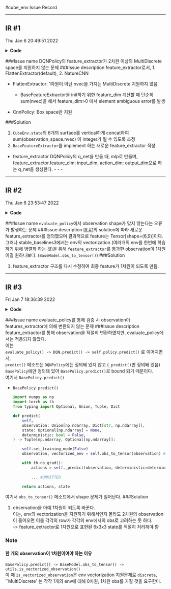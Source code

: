 #cube_env Issue Record
- - -

## IR #1
Thu Jan  6 20:49:51 2022
<details>
<summary> <strong>Code</strong> </summary>

```python
import gym
import gym.spaces as spaces
import numpy as np

from stable_baselines3.common.type_aliases import GymEnv, GymObs, GymStepReturn

from Sample.Cube.cube import Cube


class CubeEnv(gym.Env):
    def __init__(self, size=2, max_steps=50):
        super(CubeEnv, self).__init__()
        self.cube = Cube(size)
        self.state = self.cube.state
        self.max_steps = max_steps
        self.step_counter = 0
        self.before_reward = 0

        # self.observation_space = spaces.MultiDiscrete(np.zeros_like(self.state) + 6)
        self.observation_space = spaces.Tuple(
            [spaces.MultiDiscrete(np.zeros((size, size)) + 6)]*6)
        # self.action_space = spaces.Discrete(12)
        # action: ([up, down, left, right, front, back], [clockwise_false, clockwise_true])
        # => u,d,l,r,f,b,u', ...
        self.action_space = spaces.Discrete(12)

    @property
    def state(self):
        return self.cube.state

    @state.setter
    def state(self, state):
        assert self.cube.state.shape == state.shape, 'state size is different!'
        self.cube.state = state

    def get_obs(self) -> GymObs:
        return tuple(surface.copy() for surface in self.cube.state)

    def reset(self) -> GymObs:
        self.cube.reset()
        self.cube.shuffle(length=6)
        self.step_counter = 0

        obs = self.get_obs()
        self.before_reward = self.get_reward(obs)
        return obs

    def step(self, action: int, render: bool = False):
        done, info = False, {'msg': 'On Going'}

        clockwise, surface = divmod(action, 6)
        self.cube.move(surface, clockwise)
        self.step_counter += 1

        obs = self.get_obs()
        now_reward = self.get_reward(obs)
        if now_reward == (self.cube.size**2)*6:
            done = True
            info['msg'] = 'Complete'
        elif self.step_counter >= self.max_steps:
            done = True
            info['msg'] = 'Max Step'

        if render:
            self.render(mode='step',
                        surface=action[0],
                        clockwise=bool(action[1]),
                        reward=now_reward-self.before_reward,
                        done=done,
                        info=info)
        return obs, now_reward-self.before_reward, done, info

    def render(self, mode='human', **kwargs):
        if mode=='step':
            print(f'[Step:{self.step_counter}] '
                  f'surface: {kwargs["surface"]} clockwise: {kwargs["clockwise"]}')
            self.cube.render()
            print(f'reward: {kwargs["reward"]} done: {kwargs["done"]}, info: {kwargs["info"]}')

        elif mode=='human':
            self.cube.render()
            print()

    @staticmethod
    def get_reward(state) -> float:
        return float(sum([np.sum(state[i] == i) for i in range(6)]))

from stable_baselines3 import DQN
from stable_baselines3.dqn.policies import CnnPolicy, MlpPolicy
from stable_baselines3.common.env_checker import check_env

env = CubeEnv(3)
check_env(env)
model = DQN(MlpPolicy, env, verbose=1)
```
```
Traceback (most recent call last):
  File "C:/Users/bluesun/PycharmProjects/RL_project/Sample/Cube/cube_env.py", line 95, in <module>
    model = DQN(MlpPolicy, env, verbose=1)
  File "C:\Users\bluesun\anaconda3\envs\rl\lib\site-packages\stable_baselines3\common\torch_layers.py", line 23, in __init__
    assert features_dim > 0
ValueError: The truth value of an array with more than one element is ambiguous. Use a.any() or a.all()
```

</details>

###Issue name
DQNPolicy의 feature_extractor가 2차원 이상의 MultiDiscrete space를 지원하지 않는 문제
###Issue description
feature_extractor로서, 1. FlattenExtractor(default), 2. NatureCNN
- FlattenExtractor: 1차원이 아닌 nvec을 가지는 MultiDiscrete 지원하지 않음
  - BaseFeatureExtractor을 init하기 위한 feature_dim 계산할 때 단순히 sum(nvec)을 해서 
    feature_dim>0 에서 element ambiguous error를 발생


- CnnPolicy: Box space만 지원

###Solution
1. `CubeEnv.state`의 6개의 surface를 vertical하게 concat하여 sum(observation_space.nvec) 이 integer가 될 수 있도록 조정
2. `BaseFeatureExtractor`를 implement 하는 새로운 feature_extractor 작성

- feature_extractor
    DQNPolicy의 q_net을 만들 때, mlp로 만들며, 
    feature_extractor.feature_dim: input_dim, action_dim: output_dim으로 하는 q_net을 생성한다. - - -

---
## IR #2
Thu Jan  6 23:53:47 2022
<details>
<summary> <strong>Code</strong> </summary>

```python
from stable_baselines3 import DQN
from stable_baselines3.dqn.policies import CnnPolicy, MlpPolicy
from stable_baselines3.common.env_checker import check_env
from stable_baselines3.common.policies import BaseFeaturesExtractor
from stable_baselines3.common.evaluation import evaluate_policy

import gym
import torch as th

from Sample.Cube.cube_env import CubeEnv


class CubeFeatureExtractor(BaseFeaturesExtractor):
    """
    for cube, observation_space.shape: (6, 3, 3)
    process:
        (6,3,3) -> (6,9) -> (6, features_dim)
    """
    def __init__(self, observation_space: gym.Space, features_dim: int = 32):
        super().__init__(observation_space, features_dim)
        initial_dim = observation_space.sample().shape[-1]
        self.layers = th.nn.Sequential(
            th.nn.Flatten(),
            th.nn.Linear(initial_dim**2, features_dim),
            th.nn.ReLU(),
        )

    def forward(self, observations: th.Tensor) -> th.Tensor:
        return self.layers(observations)


env = CubeEnv(3)
check_env(env)
model = DQN(MlpPolicy, env, verbose=1, policy_kwargs={'features_extractor_class': CubeFeatureExtractor})

from stable_baselines3.common.evaluation import evaluate_policy
mean_reward, std_reward = evaluate_policy(model, env, n_eval_episodes=100)
print(f"mean_reward:{mean_reward:.2f} +/- {std_reward:.2f}")
```

```
ValueError                                Traceback (most recent call last)
<ipython-input-13-7f0e4fccb2ae> in <module>()
    mean_reward, std_reward = evaluate_policy(model, env, n_eval_episodes=100)
/usr/local/lib/python3.7/dist-packages/stable_baselines3/common/utils.py in is_vectorized_observation(observation, observation_space)
    return is_vec_obs_func(observation, observation_space)
/usr/local/lib/python3.7/dist-packages/stable_baselines3/common/utils.py in is_vectorized_multidiscrete_observation(observation, observation_space)
    + f"(n_env, {len(observation_space.nvec)}) for the observation shape."

ValueError: Error: Unexpected observation shape (1, 6, 3, 3) for MultiDiscrete environment, please use (6,) or (n_env, 6) for the observation shape.
```

</details>

###Issue name
`evaluate_policy`에서 observation shape가 맞지 않는다는 오류가 발생하는 문제
###Issue description
[IR #1](#ir-1)의 solution에 따라 새로운 feature_extractor를 정의했으며 
결과적으로 feature는 Tensor[shape=(6,9)]이다.<br>
그러나 stable_baselines3에서는 env의 vectorization (여러개의 env를 한번에 학습하기 위해 병렬화 하는 것)을 위해 
`feature_extractor`를 통과한 observation이 1차원이길 원하나보다. (`BaseModel.obs_to_tensor()`)
###Solution
1. feature_extractor 구조를 다시 수정하여 최종 feature가 1차원이 되도록 만듬.
- - -
## IR #3
Fri Jan  7 18:36:39 2022
<details>
<summary> <strong>Code</strong> </summary>

```python
import gym
from stable_baselines3 import DQN
from stable_baselines3.dqn.policies import CnnPolicy, MlpPolicy
from stable_baselines3.common.env_checker import check_env
from stable_baselines3.common.policies import BaseFeaturesExtractor
from stable_baselines3.common.evaluation import evaluate_policy

import torch as th

from Sample.Cube.cube_env import CubeEnv

class CubeFeatureExtractor(BaseFeaturesExtractor):
    """
    for cube, observation_space.shape: (6, 3, 3)
    process:
        (6,3,3) -> (6,9) -> (6, features_dim) -> (
    """
    def __init__(self, observation_space: gym.Space, features_dim: int = 32*6):
        if features_dim%6:
            features_dim = int(round(features_dim/6))*6
        super().__init__(observation_space, features_dim)
        initial_dim = observation_space.sample().shape[-1]
        self.layers = th.nn.Sequential(
            th.nn.Flatten(),
            th.nn.Linear(initial_dim**2, features_dim//6),
            th.nn.ReLU(),
            th.nn.Flatten(),
        )

    def forward(self, observations: th.Tensor) -> th.Tensor:
        return self.layers(observations)


env = CubeEnv(3)
check_env(env)
policy_kwargs = {'features_extractor_class': CubeFeatureExtractor,
                 'features_extractor_kwargs':
                     {'features_dim': 32*6}
                 }
model = DQN(MlpPolicy, env, verbose=1, policy_kwargs={'features_extractor_class': CubeFeatureExtractor})

from stable_baselines3.common.evaluation import evaluate_policy
mean_reward, std_reward = evaluate_policy(model, env, n_eval_episodes=1)
print(f"mean_reward:{mean_reward:.2f} +/- {std_reward:.2f}")
```
```
Traceback (most recent call last):
  File "C:\Users\bluesun\anaconda3\envs\rl\lib\site-packages\IPython\core\interactiveshell.py", line 3437, in run_code
    exec(code_obj, self.user_global_ns, self.user_ns)
  File "<ipython-input-2-b8ce443a0fba>", line 1, in <module>
    runfile('C:/Users/bluesun/PycharmProjects/RL_project/Sample/Cube/cube_env.py', wdir='C:/Users/bluesun/PycharmProjects/RL_project/Sample/Cube')
  File "C:\Program Files\JetBrains\PyCharm 2020.3.3\plugins\python\helpers\pydev\_pydev_bundle\pydev_umd.py", line 198, in runfile
    pydev_imports.execfile(filename, global_vars, local_vars)  # execute the script
  File "C:\Program Files\JetBrains\PyCharm 2020.3.3\plugins\python\helpers\pydev\_pydev_imps\_pydev_execfile.py", line 18, in execfile
    exec(compile(contents+"\n", file, 'exec'), glob, loc)
  File "C:/Users/bluesun/PycharmProjects/RL_project/Sample/Cube/cube_env.py", line 129, in <module>
    mean_reward, std_reward = evaluate_policy(model, env, n_eval_episodes=1)
  File "C:\Users\bluesun\anaconda3\envs\rl\lib\site-packages\stable_baselines3\common\evaluation.py", line 85, in evaluate_policy
    actions, states = model.predict(observations, state=states, deterministic=deterministic)
  File "C:\Users\bluesun\anaconda3\envs\rl\lib\site-packages\stable_baselines3\dqn\dqn.py", line 225, in predict
    action, state = self.policy.predict(observation, state, mask, deterministic)
  File "C:\Users\bluesun\anaconda3\envs\rl\lib\site-packages\stable_baselines3\common\policies.py", line 323, in predict
    observation, vectorized_env = self.obs_to_tensor(observation)
  File "C:\Users\bluesun\anaconda3\envs\rl\lib\site-packages\stable_baselines3\common\policies.py", line 240, in obs_to_tensor
    vectorized_env = is_vectorized_observation(observation, self.observation_space)
  File "C:\Users\bluesun\anaconda3\envs\rl\lib\site-packages\stable_baselines3\common\utils.py", line 357, in is_vectorized_observation
    return is_vec_obs_func(observation, observation_space)
  File "C:\Users\bluesun\anaconda3\envs\rl\lib\site-packages\stable_baselines3\common\utils.py", line 280, in is_vectorized_multidiscrete_observation
    raise ValueError(
ValueError: Error: Unexpected observation shape (1, 6, 3, 3) for MultiDiscrete environment, please use (6,) or (n_env, 6) for the observation shape.
```
</details>

###Issue name
evaluate_policy를 통해 검증 시 observation이 features_extractor에 의해 변환되지 않는 문제
###Issue description
feature_extractor를 통해 observation을 적절히 변환하였지만, evaluate_policy에서는 적용되지 않았다. <br>
이는 <br>
`evaluate_policy() -> DQN.predict() -> self.policy.predict()` 로 이어지면서, <br>
`predict()` 메소드는 `DQNPolicy`에는 정의돼 있지 않고 (`_predict()`만 정의돼 있음) `BasePolicy`에만 정의돼 있어
`BasePolicy.predict()`로 bound 되기 때문이다.<br>여기서 `BasePolicy.predict()`
- `BasePolicy.predict()`
    ```python
    import numpy as np
    import torch as th
    from typing import Optional, Union, Tuple, Dict
    
    def predict(
        self,
        observation: Union[np.ndarray, Dict[str, np.ndarray]],
        state: Optional[np.ndarray] = None,
        deterministic: bool = False,
    ) -> Tuple[np.ndarray, Optional[np.ndarray]]:
    
        self.set_training_mode(False)
        observation, vectorized_env = self.obs_to_tensor(observation) #ERROR ROSE
    
        with th.no_grad():
            actions = self._predict(observation, deterministic=deterministic)
        
            ... #OMMITTED
    
        return actions, state
    ```
여기서 `obs_to_tensor()` 메소드에서 shape 문제가 일어난다.
###Solution
1. observation을 아예 1차원이 되도록 바꾼다. <br>
   이는, env의 vectorization을 지원하기 위해서인지 몰라도 2차원의 observation이 들어오면 
   이를 각각의 row가 각각의 env에서의 obs로 고려하는 듯 하다. <br>
    -> feature_extractor로 1차원으로 표현된 6x3x3 state를 적절히 처리해야 함

### Note
#### 한 개의 observation이 1차원이여야 하는 이유
`BasePolicy.predict() -> BaseModel.obs_to_tensor() -> utils.is_vectorized_observation()` <br>
이 때 `is_vectorized_observation`은 env vectorization 지원문제로 `discrete`, '`MultiDiscrete' 는 각각
1개의 env에 대해 0차원, 1차원 obs를 가질 것을 요구한다. <br>
